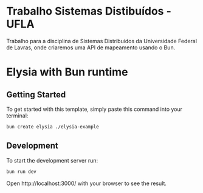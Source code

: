 # Trabalho Sistemas Distibuídos - UFLA
Trabalho para a disciplina de Sistemas Distribuídos da Universidade Federal de Lavras, onde criaremos uma API de mapeamento usando o Bun.

# Elysia with Bun runtime

## Getting Started
To get started with this template, simply paste this command into your terminal:
```bash
bun create elysia ./elysia-example
```

## Development
To start the development server run:
```bash
bun run dev
```
Open http://localhost:3000/ with your browser to see the result.
